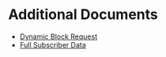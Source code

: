 # Additional Documents
- [Dynamic Block Request](DynamicBlockRequest.md)
- [Full Subscriber Data](FullSubscriberData.md)
